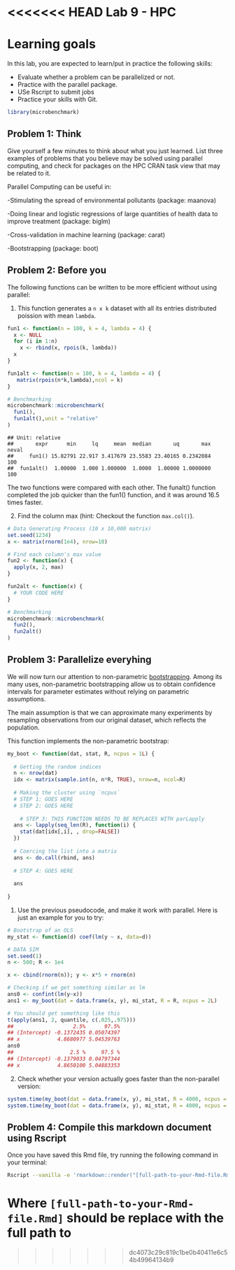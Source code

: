 <<<<<<< HEAD
Lab 9 - HPC
================

# Learning goals

In this lab, you are expected to learn/put in practice the following
skills:

  - Evaluate whether a problem can be parallelized or not.
  - Practice with the parallel package.
  - USe Rscript to submit jobs
  - Practice your skills with Git.

<!-- end list -->

``` r
library(microbenchmark)
```

## Problem 1: Think

Give yourself a few minutes to think about what you just learned. List
three examples of problems that you believe may be solved using parallel
computing, and check for packages on the HPC CRAN task view that may be
related to it.

Parallel Computing can be useful in:

\-Stimulating the spread of environmental pollutants (package: maanova)

\-Doing linear and logistic regressions of large quantities of health
data to improve treatment (package: biglm)

\-Cross-validation in machine learning (package: carat)

\-Bootstrapping (package: boot)

## Problem 2: Before you

The following functions can be written to be more efficient without
using parallel:

1.  This function generates a `n x k` dataset with all its entries
    distributed poission with mean `lambda`.

<!-- end list -->

``` r
fun1 <- function(n = 100, k = 4, lambda = 4) {
  x <- NULL
  for (i in 1:n)
    x <- rbind(x, rpois(k, lambda))
  x
}

fun1alt <- function(n = 100, k = 4, lambda = 4) {
   matrix(rpois(n*k,lambda),ncol = k)
}

# Benchmarking
microbenchmark::microbenchmark(
  fun1(),
  fun1alt(),unit = "relative"
)
```

    ## Unit: relative
    ##       expr      min     lq     mean  median       uq       max neval
    ##     fun1() 15.82791 22.917 3.417679 23.5583 23.40165 0.2342084   100
    ##  fun1alt()  1.00000  1.000 1.000000  1.0000  1.00000 1.0000000   100

The two functions were compared with each other. The funalt() function
completed the job quicker than the fun1() function, and it was around
16.5 times faster.

2.  Find the column max (hint: Checkout the function `max.col()`).

<!-- end list -->

``` r
# Data Generating Process (10 x 10,000 matrix)
set.seed(1234)
x <- matrix(rnorm(1e4), nrow=10)

# Find each column's max value
fun2 <- function(x) {
  apply(x, 2, max)
}

fun2alt <- function(x) {
  # YOUR CODE HERE
}

# Benchmarking
microbenchmark::microbenchmark(
  fun2(),
  fun2alt()
)
```

## Problem 3: Parallelize everyhing

We will now turn our attention to non-parametric
[bootstrapping](https://en.wikipedia.org/wiki/Bootstrapping_\(statistics\)).
Among its many uses, non-parametric bootstrapping allow us to obtain
confidence intervals for parameter estimates without relying on
parametric assumptions.

The main assumption is that we can approximate many experiments by
resampling observations from our original dataset, which reflects the
population.

This function implements the non-parametric bootstrap:

``` r
my_boot <- function(dat, stat, R, ncpus = 1L) {
  
  # Getting the random indices
  n <- nrow(dat)
  idx <- matrix(sample.int(n, n*R, TRUE), nrow=n, ncol=R)
 
  # Making the cluster using `ncpus`
  # STEP 1: GOES HERE
  # STEP 2: GOES HERE
  
    # STEP 3: THIS FUNCTION NEEDS TO BE REPLACES WITH parLapply
  ans <- lapply(seq_len(R), function(i) {
    stat(dat[idx[,i], , drop=FALSE])
  })
  
  # Coercing the list into a matrix
  ans <- do.call(rbind, ans)
  
  # STEP 4: GOES HERE
  
  ans
  
}
```

1.  Use the previous pseudocode, and make it work with parallel. Here is
    just an example for you to try:

<!-- end list -->

``` r
# Bootstrap of an OLS
my_stat <- function(d) coef(lm(y ~ x, data=d))

# DATA SIM
set.seed(1)
n <- 500; R <- 1e4

x <- cbind(rnorm(n)); y <- x*5 + rnorm(n)

# Checking if we get something similar as lm
ans0 <- confint(lm(y~x))
ans1 <- my_boot(dat = data.frame(x, y), mi_stat, R = R, ncpus = 2L)

# You should get something like this
t(apply(ans1, 2, quantile, c(.025,.975)))
##                   2.5%      97.5%
## (Intercept) -0.1372435 0.05074397
## x            4.8680977 5.04539763
ans0
##                  2.5 %     97.5 %
## (Intercept) -0.1379033 0.04797344
## x            4.8650100 5.04883353
```

2.  Check whether your version actually goes faster than the
    non-parallel version:

<!-- end list -->

``` r
system.time(my_boot(dat = data.frame(x, y), mi_stat, R = 4000, ncpus = 1L))
system.time(my_boot(dat = data.frame(x, y), mi_stat, R = 4000, ncpus = 2L))
```

## Problem 4: Compile this markdown document using Rscript

Once you have saved this Rmd file, try running the following command in
your terminal:

``` bash
Rscript --vanilla -e 'rmarkdown::render("[full-path-to-your-Rmd-file.Rmd]")' &
```

Where `[full-path-to-your-Rmd-file.Rmd]` should be replace with the full
path to
=======

>>>>>>> dc4073c29c819c1be0b40411e6c54b49964134b9
